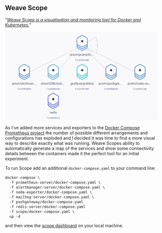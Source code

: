 ## Weave Scope

"_[Weave Scope is a visualisation and monitoring tool for Docker and Kubernetes.](https://www.weave.works/oss/scope/)_"

![Weave Scope Dashboard](/images/scope-dashboard.png?raw=true "Weave Scope Dashboard")

As I've added more services and exporters to the 
[Docker Compose Prometheus project](https://github.com/deanwilson/docker-compose-prometheus)
the number of possible different arrangements and configurations has
exploded and I decided it was time to find a more visual way to describe
exactly what was running. Weave Scopes ability to automatically generate
a map of the services and show some connectivity details between the containers
made it the perfect tool for an initial experiment. 

To run Scope add an additional `docker-compose.yaml` to your command line:

```
docker-compose \
  -f prometheus-server/docker-compose.yaml \
  -f alertmanager-server/docker-compose.yaml \
  -f node-exporter/docker-compose.yaml \
  -f mailhog-server/docker-compose.yaml \
  -f pushgateway/docker-compose.yaml 
  -f redis-server/docker-compose.yaml
  -f scope/docker-compose.yaml \
  up -d
```

and then view the [scope dashboard](http://localhost:4040/) on your local machine.
